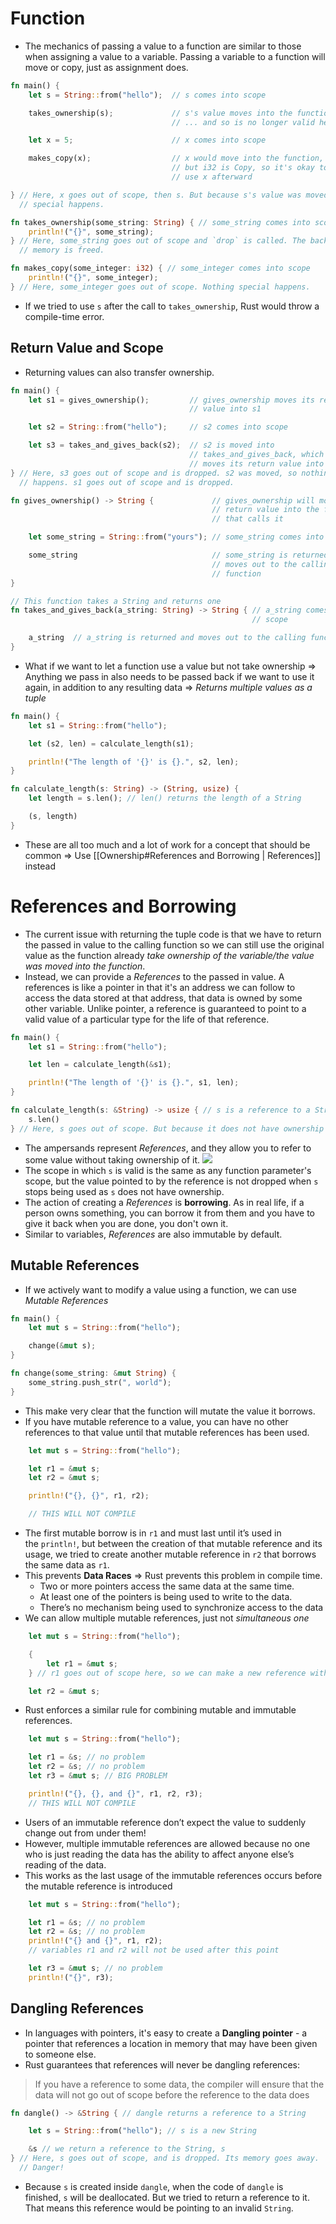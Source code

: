 # Function
- The mechanics of passing a value to a function are similar to those when assigning a value to a variable. Passing a variable to a function will move or copy, just as assignment does. 
```rust
fn main() {
    let s = String::from("hello");  // s comes into scope

    takes_ownership(s);             // s's value moves into the function...
                                    // ... and so is no longer valid here

    let x = 5;                      // x comes into scope

    makes_copy(x);                  // x would move into the function,
                                    // but i32 is Copy, so it's okay to still
                                    // use x afterward

} // Here, x goes out of scope, then s. But because s's value was moved, nothing
  // special happens.

fn takes_ownership(some_string: String) { // some_string comes into scope
    println!("{}", some_string);
} // Here, some_string goes out of scope and `drop` is called. The backing
  // memory is freed.

fn makes_copy(some_integer: i32) { // some_integer comes into scope
    println!("{}", some_integer);
} // Here, some_integer goes out of scope. Nothing special happens.
```
- If we tried to use `s` after the call to `takes_ownership`, Rust would throw a compile-time error.
## Return Value and Scope
- Returning values can also transfer ownership.
```rust
fn main() {
    let s1 = gives_ownership();         // gives_ownership moves its return
                                        // value into s1

    let s2 = String::from("hello");     // s2 comes into scope

    let s3 = takes_and_gives_back(s2);  // s2 is moved into
                                        // takes_and_gives_back, which also
                                        // moves its return value into s3
} // Here, s3 goes out of scope and is dropped. s2 was moved, so nothing
  // happens. s1 goes out of scope and is dropped.

fn gives_ownership() -> String {             // gives_ownership will move its
                                             // return value into the function
                                             // that calls it

    let some_string = String::from("yours"); // some_string comes into scope

    some_string                              // some_string is returned and
                                             // moves out to the calling
                                             // function
}

// This function takes a String and returns one
fn takes_and_gives_back(a_string: String) -> String { // a_string comes into
                                                      // scope

    a_string  // a_string is returned and moves out to the calling function
}
```

- What if we want to let a function use a value but not take ownership => Anything we pass in also needs to be passed back if we want to use it again, in addition to any resulting data => *Returns multiple values as a tuple*
```rust
fn main() {
    let s1 = String::from("hello");

    let (s2, len) = calculate_length(s1);

    println!("The length of '{}' is {}.", s2, len);
}

fn calculate_length(s: String) -> (String, usize) {
    let length = s.len(); // len() returns the length of a String

    (s, length)
}
```

- These are all too much and a lot of work for a concept that should be common => Use [[Ownership#References and Borrowing | References]] instead
# References and Borrowing
- The current issue with returning the tuple code is that we have to return the passed in value to the calling function so we can still use the original value as the function already *take ownership of the variable/the value was moved into the function*.
- Instead, we can provide a *References* to the passed in value. A references is like a pointer in that it's an address we can follow to access the data stored at that address, that data is owned by some other variable. Unlike pointer, a reference is guaranteed to point to a valid value of a particular type for the life of that reference.
```rust
fn main() {
    let s1 = String::from("hello");

    let len = calculate_length(&s1);

    println!("The length of '{}' is {}.", s1, len);
}

fn calculate_length(s: &String) -> usize { // s is a reference to a String
    s.len()
} // Here, s goes out of scope. But because it does not have ownership of what // it refers to, it is not dropped.
```
- The ampersands represent *References*, and they allow you to refer to some value without taking ownership of it.
![](https://i.imgur.com/jLZpBX6.png)
- The scope in which `s` is valid is the same as any function parameter's scope, but the value pointed to by the reference is not dropped when `s` stops being used as `s` does not have ownership.
- The action of creating a *References* is **borrowing**. As in real life, if a person owns something, you can borrow it from them and you have to give it back when you are done, you don't own it.
- Similar to variables, *References* are also immutable by default.
## Mutable References
- If we actively want to modify a value using a function, we can use *Mutable References*
```rust
fn main() {
    let mut s = String::from("hello");

    change(&mut s);
}

fn change(some_string: &mut String) {
    some_string.push_str(", world");
}
```
- This make very clear that the function will mutate the value it borrows.
- If you have mutable reference to a value, you can have no other references to that value until that mutable references has been used.
```rust
    let mut s = String::from("hello");

    let r1 = &mut s;
    let r2 = &mut s;

    println!("{}, {}", r1, r2); 

	// THIS WILL NOT COMPILE
```
- The first mutable borrow is in `r1` and must last until it’s used in the `println!`, but between the creation of that mutable reference and its usage, we tried to create another mutable reference in `r2` that borrows the same data as `r1`.
- This prevents **Data Races** => Rust prevents this problem in compile time.
	- Two or more pointers access the same data at the same time.
	- At least one of the pointers is being used to write to the data.
	- There’s no mechanism being used to synchronize access to the data
- We can allow multiple mutable references, just not *simultaneous one*
```rust
    let mut s = String::from("hello");

    {
        let r1 = &mut s;
    } // r1 goes out of scope here, so we can make a new reference with no problems.

    let r2 = &mut s;
```

- Rust enforces a similar rule for combining mutable and immutable references.
```rust
    let mut s = String::from("hello");

    let r1 = &s; // no problem
    let r2 = &s; // no problem
    let r3 = &mut s; // BIG PROBLEM

    println!("{}, {}, and {}", r1, r2, r3);
	// THIS WILL NOT COMPILE
```
- Users of an immutable reference don’t expect the value to suddenly change out from under them! 
- However, multiple immutable references are allowed because no one who is just reading the data has the ability to affect anyone else’s reading of the data.
- This works as the last usage of the immutable references occurs before the mutable reference is introduced
```rust
    let mut s = String::from("hello");

    let r1 = &s; // no problem
    let r2 = &s; // no problem
    println!("{} and {}", r1, r2);
    // variables r1 and r2 will not be used after this point

    let r3 = &mut s; // no problem
    println!("{}", r3);
```

## Dangling References
- In languages with pointers, it's easy to create a **Dangling pointer** - a pointer that references a location in memory that may have been given to someone else.
- Rust guarantees that references will never be dangling references: 
> If you have a reference to some data, the compiler will ensure that the data will not go out of scope before the reference to the data does
```rust
fn dangle() -> &String { // dangle returns a reference to a String

    let s = String::from("hello"); // s is a new String

    &s // we return a reference to the String, s
} // Here, s goes out of scope, and is dropped. Its memory goes away.
  // Danger!
```
- Because `s` is created inside `dangle`, when the code of `dangle` is finished, `s` will be deallocated. But we tried to return a reference to it. That means this reference would be pointing to an invalid `String`.